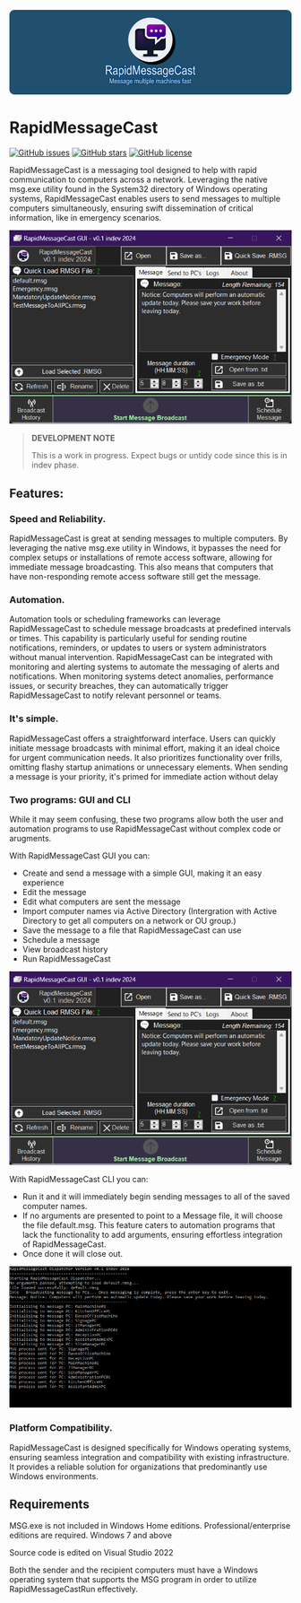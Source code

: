 <p align="center">
    <img src="static/images/RMCBanner.png" alt="RMC Banner" />
</p>

# RapidMessageCast

[![GitHub issues](https://img.shields.io/github/issues/lloyd99901/RapidMessageCast)](https://github.com/lloyd99901/RapidMessageCast/issues)
[![GitHub stars](https://img.shields.io/github/stars/lloyd99901/RapidMessageCast)](https://github.com/lloyd99901/RapidMessageCast/stargazers)
[![GitHub license](https://img.shields.io/github/license/lloyd99901/RapidMessageCast)](https://github.com/lloyd99901/RapidMessageCast/blob/master/LICENSE)

RapidMessageCast is a messaging tool designed to help with rapid communication to computers across a network. Leveraging the native msg.exe utility found in the System32 directory of Windows operating systems, RapidMessageCast enables users to send messages to multiple computers simultaneously, ensuring swift dissemination of critical information, like in emergency scenarios.

![MainWindow](https://raw.githubusercontent.com/lloyd99901/RapidMessageCast/master/static/images/RMCManager.png)

> **DEVELOPMENT NOTE**
> 
> This is a work in progress. Expect bugs or untidy code since this is in indev phase.

## Features:

### Speed and Reliability.
RapidMessageCast is great at sending messages to multiple computers. By leveraging the native msg.exe utility in Windows, it bypasses the need for complex setups or installations of remote access software, allowing for immediate message broadcasting. This also means that computers that have non-responding remote access software still get the message.

### Automation.
Automation tools or scheduling frameworks can leverage RapidMessageCast to schedule message broadcasts at predefined intervals or times. This capability is particularly useful for sending routine notifications, reminders, or updates to users or system administrators without manual intervention.
RapidMessageCast can be integrated with monitoring and alerting systems to automate the messaging of alerts and notifications. When monitoring systems detect anomalies, performance issues, or security breaches, they can automatically trigger RapidMessageCast to notify relevant personnel or teams.

### It's simple.
RapidMessageCast offers a straightforward interface. Users can quickly initiate message broadcasts with minimal effort, making it an ideal choice for urgent communication needs.
It also prioritizes functionality over frills, omitting flashy startup animations or unnecessary elements. When sending a message is your priority, it's primed for immediate action without delay

### Two programs: GUI and CLI
While it may seem confusing, these two programs allow both the user and automation programs to use RapidMessageCast without complex code or arugments.

With RapidMessageCast GUI you can:
- Create and send a message with a simple GUI, making it an easy experience
- Edit the message
- Edit what computers are sent the message
- Import computer names via Active Directory (Intergration with Active Directory to get all computers on a network or OU group.)
- Save the message to a file that RapidMessageCast can use
- Schedule a message
- View broadcast history
- Run RapidMessageCast
  
![MainWindow](https://raw.githubusercontent.com/lloyd99901/RapidMessageCast/master/static/images/RMCManager.png)

With RapidMessageCast CLI you can:
- Run it and it will immediately begin sending messages to all of the saved computer names. 
- If no arguments are presented to point to a Message file, it will choose the file default.msg. This feature caters to automation programs that lack the functionality to add arguments, ensuring effortless integration of RapidMessageCast.
- Once done it will close out.
  
![Dispatcher](https://raw.githubusercontent.com/lloyd99901/RapidMessageCast/master/static/images/ExampleRMCDispatcher.png)

### Platform Compatibility.
RapidMessageCast is designed specifically for Windows operating systems, ensuring seamless integration and compatibility with existing infrastructure. It provides a reliable solution for organizations that predominantly use Windows environments.

## Requirements
MSG.exe is not included in Windows Home editions. Professional/enterprise editions are required.
Windows 7 and above

Source code is edited on Visual Studio 2022

Both the sender and the recipient computers must have a Windows operating system that supports the MSG program in order to utilize RapidMessageCastRun effectively.
